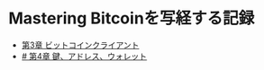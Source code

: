 # Mastering Bitcoinを写経する記録

* [第3章 ビットコインクライアント](https://github.com/cipepser/mastering-bitcoin-syakyo/blob/master/chap3/README.md)
* [# 第4章 鍵、アドレス、ウォレット](https://github.com/cipepser/mastering-bitcoin-syakyo/blob/master/chap4/README.md)